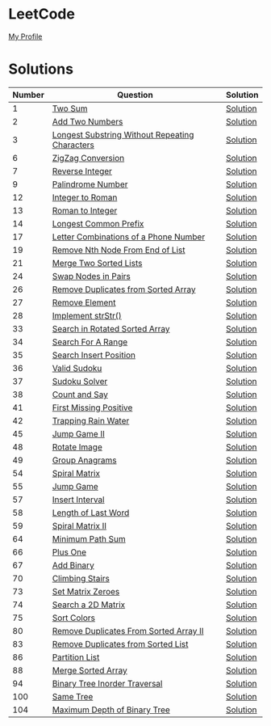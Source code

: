 # LeetCode
[My Profile](https://leetcode.com/jsbradley523/)

# Solutions
| Number | Question | Solution |
|--------|----------|----------|
| 1 | [Two Sum](https://leetcode.com/problems/two-sum/) | [Solution](./src/main/java/jamison/bradley/leet/code/questions/algorithms/TwoSum.java) |
| 2 | [Add Two Numbers](https://leetcode.com/problems/add-two-numbers/) | [Solution](./src/main/java/jamison/bradley/leet/code/questions/algorithms/AddTwoNumbers.java) |
| 3 | [Longest Substring Without Repeating Characters](https://leetcode.com/problems/longest-substring-without-repeating-characters/) | [Solution](./src/main/java/jamison/bradley/leet/code/questions/algorithms/LongestSubstringWithoutRepeatingCharacters.java) |
| 6 | [ZigZag Conversion](https://leetcode.com/problems/zigzag-conversion/) | [Solution](./src/main/java/jamison/bradley/leet/code/questions/algorithms/ZigZagConversion.java) |
| 7 | [Reverse Integer](https://leetcode.com/problems/reverse-integer/) | [Solution](./src/main/java/jamison/bradley/leet/code/questions/algorithms/ReverseInteger.java) |
| 9 | [Palindrome Number](https://leetcode.com/problems/palindrome-number/) | [Solution](./src/main/java/jamison/bradley/leet/code/questions/algorithms/PalindromeNumber.java) |
| 12 | [Integer to Roman](https://leetcode.com/problems/integer-to-roman/) | [Solution](./src/main/java/jamison/bradley/leet/code/questions/algorithms/IntegerToRoman.java) |
| 13 | [Roman to Integer](https://leetcode.com/problems/roman-to-integer/) | [Solution](./src/main/java/jamison/bradley/leet/code/questions/algorithms/RomanToInteger.java) |
| 14 | [Longest Common Prefix](https://leetcode.com/problems/longest-common-prefix/) | [Solution](./src/main/java/jamison/bradley/leet/code/questions/algorithms/LongestCommonPrefix.java) |
| 17 | [Letter Combinations of a Phone Number](https://leetcode.com/problems/letter-combinations-of-a-phone-number/) | [Solution](./src/main/java/jamison/bradley/leet/code/questions/algorithms/LetterCombinationsOfAPhoneNumber.java) |
| 19 | [Remove Nth Node From End of List](https://leetcode.com/problems/remove-nth-node-from-end-of-list/) | [Solution](./src/main/java/jamison/bradley/leet/code/questions/algorithms/RemoveNthNodeFromEndOfList.java) |
| 21 | [Merge Two Sorted Lists](https://leetcode.com/problems/merge-two-sorted-lists/) | [Solution](./src/main/java/jamison/bradley/leet/code/questions/algorithms/MergeTwoSortedLists.java) |
| 24 | [Swap Nodes in Pairs](https://leetcode.com/problems/swap-nodes-in-pairs/) | [Solution](./src/main/java/jamison/bradley/leet/code/questions/algorithms/SwapNodesInPairs.java) |
| 26 | [Remove Duplicates from Sorted Array](https://leetcode.com/problems/remove-duplicates-from-sorted-array/) | [Solution](/src/main/java/jamison/bradley/leet/code/questions/algorithms/RemoveDuplicatesFromSortedArray.java) |
| 27 | [Remove Element](https://leetcode.com/problems/remove-element/) | [Solution](./src/main/java/jamison/bradley/leet/code/questions/algorithms/RemoveElement.java) |
| 28 | [Implement strStr()](https://leetcode.com/problems/implement-strstr/) | [Solution](./src/main/java/jamison/bradley/leet/code/questions/algorithms/ImplementStrStr.java) |
| 33 | [Search in Rotated Sorted Array](https://leetcode.com/problems/search-in-rotated-sorted-array/) | [Solution](./src/main/java/jamison/bradley/leet/code/questions/algorithms/SearchInRotatedSortedArray.java) |
| 34 | [Search For A Range](https://leetcode.com/problems/search-for-a-range/) | [Solution](./src/main/java/jamison/bradley/leet/code/questions/algorithms/SearchForARange.java) |
| 35 | [Search Insert Position](https://leetcode.com/problems/search-insert-position/) | [Solution](./src/main/java/jamison/bradley/leet/code/questions/algorithms/SearchInsertPosition.java) |
| 36 | [Valid Sudoku](https://leetcode.com/problems/valid-sudoku/) | [Solution](./src/main/java/jamison/bradley/leet/code/questions/algorithms/ValidSudoku.java) |
| 37 | [Sudoku Solver](https://leetcode.com/problems/sudoku-solver/) | [Solution](./src/main/java/jamison/bradley/leet/code/questions/algorithms/SudokuSolver.java) |
| 38 | [Count and Say](https://leetcode.com/problems/count-and-say/) | [Solution](./src/main/java/jamison/bradley/leet/code/questions/algorithms/CountAndSay.java) |
| 41 | [First Missing Positive](https://leetcode.com/problems/first-missing-positive/) | [Solution](./src/main/java/jamison/bradley/leet/code/questions/algorithms/FirstMissingPositive.java) |
| 42 | [Trapping Rain Water](https://leetcode.com/problems/trapping-rain-water/) | [Solution](./src/main/java/jamison/bradley/leet/code/questions/algorithms/TrappingRainWater.java) |
| 45 | [Jump Game II](https://leetcode.com/problems/jump-game-ii/) | [Solution](./src/main/java/jamison/bradley/leet/code/questions/algorithms/JumpGame2.java) |
| 48 | [Rotate Image](https://leetcode.com/problems/rotate-image/) | [Solution](./src/main/java/jamison/bradley/leet/code/questions/algorithms/RotateImage.java) |
| 49 | [Group Anagrams](https://leetcode.com/problems/anagrams/) | [Solution](./src/main/java/jamison/bradley/leet/code/questions/algorithms/GroupAnagrams.java) |
| 54 | [Spiral Matrix](https://leetcode.com/problems/spiral-matrix/) | [Solution](./src/main/java/jamison/bradley/leet/code/questions/algorithms/SpiralMatrix.java) |
| 55 | [Jump Game](https://leetcode.com/problems/jump-game/) | [Solution](./src/main/java/jamison/bradley/leet/code/questions/algorithms/JumpGame.java) |
| 57 | [Insert Interval](https://leetcode.com/problems/insert-interval/) | [Solution](./src/main/java/jamison/bradley/leet/code/questions/algorithms/InsertInterval.java) |
| 58 | [Length of Last Word](https://leetcode.com/problems/length-of-last-word/) | [Solution](./src/main/java/jamison/bradley/leet/code/questions/algorithms/LengthOfLastWord.java) |
| 59 | [Spiral Matrix II](https://leetcode.com/problems/spiral-matrix-ii/) | [Solution](./src/main/java/jamison/bradley/leet/code/questions/algorithms/SpiralMatrix2.java) |
| 64 | [Minimum Path Sum](https://leetcode.com/problems/minimum-path-sum/) | [Solution](./src/main/java/jamison/bradley/leet/code/questions/algorithms/MinimumPathSum.java) |
| 66 | [Plus One](https://leetcode.com/problems/plus-one/) | [Solution](./src/main/java/jamison/bradley/leet/code/questions/algorithms/PlusOne.java) |
| 67 | [Add Binary](https://leetcode.com/problems/add-binary/) | [Solution](./src/main/java/jamison/bradley/leet/code/questions/algorithms/AddBinary.java) |
| 70 | [Climbing Stairs](https://leetcode.com/problems/climbing-stairs/) | [Solution](./src/main/java/jamison/bradley/leet/code/questions/algorithms/ClimbingStairs.java) |
| 73 | [Set Matrix Zeroes](https://leetcode.com/problems/set-matrix-zeroes/) | [Solution](./src/main/java/jamison/bradley/leet/code/questions/algorithms/SetMatrixZeroes.java) | 
| 74 | [Search a 2D Matrix](https://leetcode.com/problems/search-a-2d-matrix/) | [Solution](./src/main/java/jamison/bradley/leet/code/questions/algorithms/SearchA2DMatrix.java) |
| 75 | [Sort Colors](https://leetcode.com/problems/sort-colors/) | [Solution](./src/main/java/jamison/bradley/leet/code/questions/algorithms/SortColors.java) |
| 80 | [Remove Duplicates From Sorted Array II](https://leetcode.com/problems/remove-duplicates-from-sorted-array-ii/) | [Solution](./src/main/java/jamison/bradley/leet/code/questions/algorithms/RemoveDuplicatesFromSortedArray2.java) |
| 83 | [Remove Duplicates from Sorted List](https://leetcode.com/problems/remove-duplicates-from-sorted-list/) | [Solution](./src/main/java/jamison/bradley/leet/code/questions/algorithms/RemoveDuplicatesFromSortedList.java) |
| 86 | [Partition List](https://leetcode.com/problems/partition-list/) | [Solution](./src/main/java/jamison/bradley/leet/code/questions/algorithms/PartitionList.java) |
| 88 | [Merge Sorted Array](https://leetcode.com/problems/merge-sorted-array/) | [Solution](./src/main/java/jamison/bradley/leet/code/questions/algorithms/MergeSortedArray.java) |
| 94 | [Binary Tree Inorder Traversal](https://leetcode.com/problems/binary-tree-inorder-traversal/) | [Solution](./src/main/java/jamison/bradley/leet/code/questions/algorithms/BinaryTreeInorderTraversal.java) |
| 100 | [Same Tree](https://leetcode.com/problems/same-tree/) | [Solution](./src/main/java/jamison/bradley/leet/code/questions/algorithms/SameTree.java) |
| 104 | [Maximum Depth of Binary Tree](https://leetcode.com/problems/maximum-depth-of-binary-tree/) | [Solution](./src/main/java/jamison/bradley/leet/code/questions/algorithms/MaximumDepthOfBinaryTree.java) |
